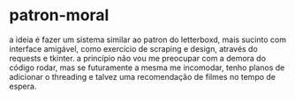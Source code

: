 # patron-moral
a ideia é fazer um sistema similar ao patron do letterboxd, mais sucinto com interface amigável, como exercício de scraping e design, através do requests e tkinter.
a princípio não vou me preocupar com a demora do código rodar, mas se futuramente a mesma me incomodar, tenho planos de adicionar o threading e talvez uma recomendação de filmes no tempo de espera.
